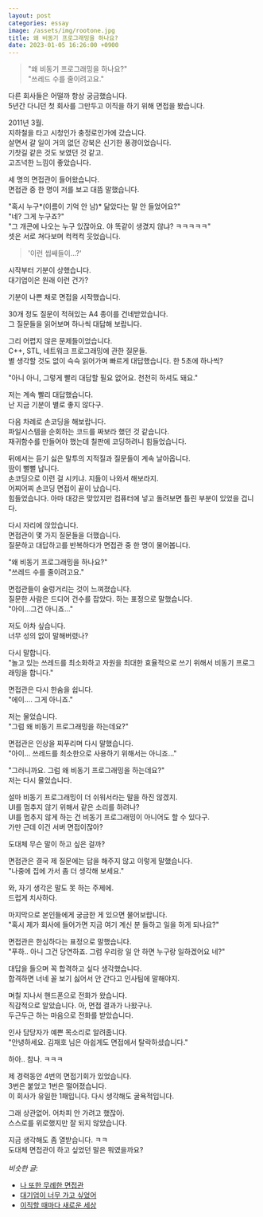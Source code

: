 ```yaml
---
layout: post
categories: essay
image: /assets/img/rootone.jpg
title: 왜 비동기 프로그래밍을 하나요?
date: 2023-01-05 16:26:00 +0900
---
```


> "왜 비동기 프로그래밍을 하나요?"  
> "쓰레드 수를 줄이려고요."

다른 회사들은 어떨까 항상 궁금했습니다.  
5년간 다니던 첫 회사를 그만두고 이직을 하기 위해 면접을 봤습니다.

2011년 3월.  
지하철을 타고 시청인가 충정로인가에 갔습니다.  
살면서 갈 일이 거의 없던 강북은 신기한 풍경이었습니다.  
기찻길 같은 것도 보였던 것 같고.  
고즈넉한 느낌이 좋았습니다.

세 명의 면접관이 들어왔습니다.  
면접관 중 한 명이 저를 보고 대뜸 말했습니다.

"혹시 누구*(이름이 기억 안 남)* 닮았다는 말 안 들었어요?"  
"네? 그게 누구죠?"  
"그 개콘에 나오는 누구 있잖아요. 야 똑같이 생겼지 않냐? ㅋㅋㅋㅋㅋ"  
셋은 서로 쳐다보며 컥컥컥 웃었습니다.

> '이런 씹쌔들이...?'

시작부터 기분이 상했습니다.  
대기업이은 원래 이런 건가?

기분이 나쁜 채로 면접을 시작했습니다.

30개 정도 질문이 적혀있는 A4 종이를 건네받았습니다.  
그 질문들을 읽어보며 하나씩 대답해 보랍니다.

그리 어렵지 않은 문제들이었습니다.  
C++, STL, 네트워크 프로그래밍에 관한 질문들.  
별 생각할 것도 없이 슥슥 읽어가며 빠르게 대답했습니다. 한 5초에 하나씩?

"아니 아니, 그렇게 빨리 대답할 필요 없어요. 천천히 하셔도 돼요."

저는 계속 빨리 대답했습니다.  
난 지금 기분이 별로 좋지 않다구.

다음 차례로 손코딩을 해보랍니다.  
파일시스템을 순회하는 코드를 짜보라 했던 것 같습니다.  
재귀함수를 만들어야 했는데 칠판에 코딩하려니 힘들었습니다.

뒤에서는 듣기 싫은 말투의 지적질과 질문들이 계속 날아옵니다.  
땀이 뻘뻘 납니다.  
손코딩으로 이런 걸 시키냐. 지들이 나와서 해보라지.  
어찌어찌 손코딩 면접이 끝이 났습니다.  
힘들었습니다. 아마 대강은 맞았지만 컴퓨터에 넣고 돌려보면 틀린 부분이 있었을 겁니다.

다시 자리에 앉았습니다.  
면접관이 몇 가지 질문들을 더했습니다.  
질문하고 대답하고를 반복하다가 면접관 중 한 명이 물어봅니다.

"왜 비동기 프로그래밍을 하나요?"  
"쓰레드 수를 줄이려고요."

면접관들이 술렁거리는 것이 느껴졌습니다.  
질문한 사람은 드디어 건수를 잡았다. 하는 표정으로 말했습니다.  
"아이...그건 아니죠..."

저도 아차 싶습니다.  
너무 성의 없이 말해버렸나?

다시 말합니다.  
"놀고 있는 쓰레드를 최소화하고 자원을 최대한 효율적으로 쓰기 위해서 비동기 프로그래밍을 합니다."

면접관은 다시 한숨을 쉽니다.  
"에이.... 그게 아니죠."

저는 물었습니다.  
"그럼 왜 비동기 프로그래밍을 하는데요?"

면접관은 인상을 찌푸리며 다시 말했습니다.  
"아이... 쓰레드를 최소한으로 사용하기 위해서는 아니죠..."

"그러니까요. 그럼 왜 비동기 프로그래밍을 하는데요?"  
저는 다시 물었습니다.

설마 비동기 프로그래밍이 더 쉬워서라는 말을 하진 않겠지.  
UI를 멈추지 않기 위해서 같은 소리를 하려나?  
UI를 멈추지 않게 하는 건 비동기 프로그래밍이 아니어도 할 수 있다구.  
가만 근데 이건 서버 면접이잖아?  

도대체 무슨 말이 하고 싶은 걸까?  

면접관은 결국 제 질문에는 답을 해주지 않고 이렇게 말했습니다.    
"나중에 집에 가서 좀 더 생각해 보세요."

와, 자기 생각은 말도 못 하는 주제에.  
드럽게 치사하다.

마지막으로 본인들에게 궁금한 게 있으면 물어보랍니다.  
"혹시 제가 회사에 들어가면 지금 여기 계신 분 들하고 일을 하게 되나요?"

면접관은 한심하다는 표정으로 말했습니다.  
"푸하.. 아니 그건 당연하죠. 그럼 우리랑 일 안 하면 누구랑 일하겠어요 네?"

대답을 들으며 꼭 합격하고 싶다 생각했습니다.  
합격하면 너네 꼴 보기 싫어서 안 간다고 인사팀에 말해야지.

며칠 지나서 핸드폰으로 전화가 왔습니다.  
직감적으로 알았습니다. 아, 면접 결과가 나왔구나.  
두근두근 하는 마음으로 전화를 받았습니다.  

인사 담당자가 예쁜 목소리로 알려줍니다.  
"안녕하세요. 김재호 님은 아쉽게도 면접에서 탈락하셨습니다."

하아.. 참나. ㅋㅋㅋ

제 경력동안 4번의 면접기회가 있었습니다.  
3번은 붙었고 1번은 떨어졌습니다.  
이 회사가 유일한 1패입니다. 다시 생각해도 굴욕적입니다.

그래 상관없어. 어차피 안 가려고 했잖아.  
스스로를 위로했지만 잘 되지 않았습니다.

지금 생각해도 좀 열받습니다. ㅋㅋ  
도대체 면접관이 하고 싶었던 말은 뭐였을까요?
<br>
<br>
*비슷한 글:*
* [나 또한 무례한 면접관](/essay/2023/01/05/i-was-also-rude-interviewer.html)
* [대기업이 너무 가고 싶었어](/essay/2022/12/28/admire-large-company.html)
* [이직할 때마다 새로운 세상](/essay/2022/01/19/move-company.html)